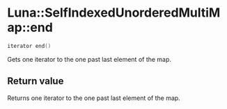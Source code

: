 # Luna::SelfIndexedUnorderedMultiMap::end

```c++
iterator end()
```

Gets one iterator to the one past last element of the map. 



## Return value
Returns one iterator to the one past last element of the map. 

